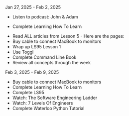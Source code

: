 Jan 27, 2025 - Feb 2, 2025
- Listen to podcast: John & Adam
* Complete Learning How To Learn 
- Read ALL articles from Lesson 5 - Here are the pages:
- Buy cable to connect MacBook to monitors
- Wrap up LS95 Lesson 1
- Use Toggl
- Complete Command Line Book
- Review all concepts through the week

Feb 3, 2025 - Feb 9, 2025
- Buy cable to connect MacBook to monitors
- Complete Learning How To Learn 
- Complete LS95
- Watch: The Software Engineering Ladder
- Watch: 7 Levels Of Engineers 
- Complete Waterloo Python Tutorial

